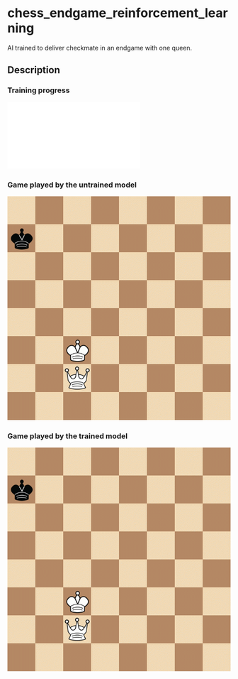 # chess_endgame_reinforcement_learning
AI trained to deliver checkmate in an endgame with one queen.

## Description


### Training progress
![training progress](train_plot.pgn)

### Game played by the untrained model
![game by untrained model](untrained_game.gif)

### Game played by the trained model
![game by trained model](trained_game.gif)




